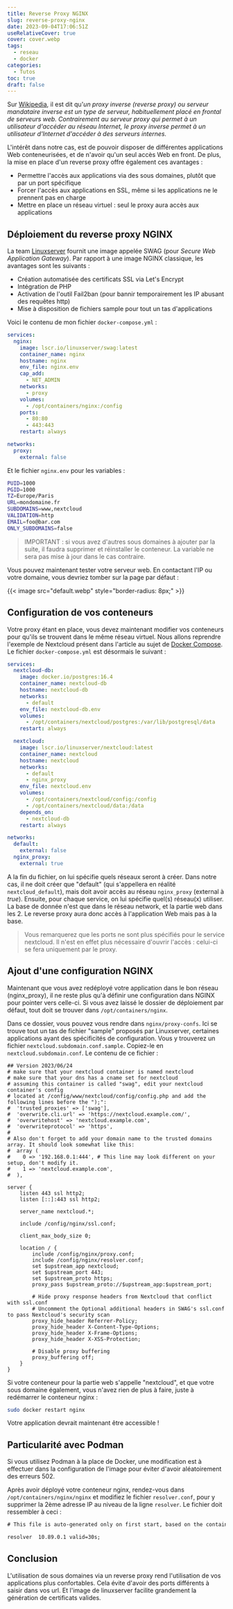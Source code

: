 ```yaml
---
title: Reverse Proxy NGINX
slug: reverse-proxy-nginx
date: 2023-09-04T17:06:51Z
useRelativeCover: true
cover: cover.webp
tags:
  - reseau
  - docker
categories:
  - Tutos
toc: true
draft: false
---
```


Sur [Wikipedia](https://fr.wikipedia.org/wiki/Proxy_inverse), il est dit qu'*un
proxy inverse (reverse proxy) ou serveur mandataire inverse est un type de serveur,
habituellement placé en frontal de serveurs web. Contrairement au serveur proxy
qui permet à un utilisateur d'accéder au réseau Internet, le proxy inverse permet
à un utilisateur d'Internet d'accéder à des serveurs internes.*

L'intérêt dans notre cas, est de pouvoir disposer de différentes applications Web
conteneurisées, et de n'avoir qu'un seul accès Web en front. De plus, la mise en
place d'un reverse proxy offre également ces avantages :

- Permettre l'accès aux applications via des sous domaines, plutôt que par un port
spécifique
- Forcer l'accès aux applications en SSL, même si les applications ne le prennent
pas en charge
- Mettre en place un réseau virtuel : seul le proxy aura accès aux applications

## Déploiement du reverse proxy NGINX

La team [Linuxserver](https://docs.linuxserver.io/general/swag) fournit une image
appelée SWAG (pour *Secure Web Application Gateway*). Par rapport à une image NGINX
classique, les avantages sont les suivants :

- Création automatisée des certificats SSL via Let's Encrypt
- Intégration de PHP
- Activation de l'outil Fail2ban (pour bannir temporairement les IP abusant des
requêtes http)
- Mise à disposition de fichiers sample pour tout un tas d'applications

Voici le contenu de mon fichier `docker-compose.yml` :

```yml
services:
  nginx:
    image: lscr.io/linuxserver/swag:latest
    container_name: nginx
    hostname: nginx
    env_file: nginx.env
    cap_add:
      - NET_ADMIN
    networks:
      - proxy
    volumes:
      - /opt/containers/nginx:/config
    ports:
      - 80:80
      - 443:443
    restart: always

networks:
  proxy:
    external: false
```

Et le fichier `nginx.env` pour les variables :

```bash
PUID=1000
PGID=1000
TZ=Europe/Paris
URL=mondomaine.fr
SUBDOMAINS=www,nextcloud
VALIDATION=http
EMAIL=foo@bar.com
ONLY_SUBDOMAINS=false
```

> IMPORTANT : si vous avez d'autres sous domaines à ajouter par la suite, il faudra
supprimer et réinstaller le conteneur. La variable ne sera pas mise à jour dans
le cas contraire.

Vous pouvez maintenant tester votre serveur web. En contactant l'IP ou votre domaine,
vous devriez tomber sur la page par défaut :

{{< image src="default.webp" style="border-radius: 8px;" >}}

## Configuration de vos conteneurs

Votre proxy étant en place, vous devez maintenant modifier vos conteneurs pour
qu'ils se trouvent dans le même réseau virtuel. Nous allons reprendre l'exemple
de Nextcloud présent dans l'article au sujet de [Docker Compose](/posts/utilisation-de-docker-compose/).
Le fichier `docker-compose.yml` est désormais le suivant :

```yml
services:
  nextcloud-db:
    image: docker.io/postgres:16.4
    container_name: nextcloud-db
    hostname: nextcloud-db
    networks:
      - default
    env_file: nextcloud-db.env
    volumes:
      - /opt/containers/nextcloud/postgres:/var/lib/postgresql/data
    restart: always

  nextcloud:
    image: lscr.io/linuxserver/nextcloud:latest
    container_name: nextcloud
    hostname: nextcloud
    networks:
      - default
      - nginx_proxy
    env_file: nextcloud.env
    volumes:
      - /opt/containers/nextcloud/config:/config
      - /opt/containers/nextcloud/data:/data
    depends_on:
      - nextcloud-db
    restart: always

networks:
  default:
    external: false
  nginx_proxy:
    external: true
```

A la fin du fichier, on lui spécifie quels réseaux seront à créer. Dans notre cas,
il ne doit créer que "default" (qui s'appellera en réalité `nextcloud_default`),
mais doit avoir accès au réseau `nginx_proxy` (external à *true*).
Ensuite, pour chaque service, on lui spécifie quel(s) réseau(x) utiliser. La base
de donnée n'est que dans le réseau network, et la partie web dans les 2. Le reverse
proxy aura donc accès à l'application Web mais pas à la base.

> Vous remarquerez que les ports ne sont plus spécifiés pour le service nextcloud.
Il n'est en effet plus nécessaire d'ouvrir l'accès : celui-ci se fera uniquement
par le proxy.

## Ajout d'une configuration NGINX

Maintenant que vous avez redéployé votre application dans le bon réseau (nginx_proxy),
il ne reste plus qu'à définir une configuration dans NGINX pour pointer vers celle-ci.
Si vous avez laissé le dossier de déploiement par défaut, tout doit se trouver dans
`/opt/containers/nginx`.

Dans ce dossier, vous pouvez vous rendre dans `nginx/proxy-confs`. Ici se trouve
tout un tas de fichier "sample" proposés par Linuxserver, certaines applications
ayant des spécificités de configuration.
Vous y trouverez un fichier `nextcloud.subdomain.conf.sample`. Copiez-le en
`nextcloud.subdomain.conf`. Le contenu de ce fichier :

```nginx
## Version 2023/06/24
# make sure that your nextcloud container is named nextcloud
# make sure that your dns has a cname set for nextcloud
# assuming this container is called "swag", edit your nextcloud container's config
# located at /config/www/nextcloud/config/config.php and add the following lines before the ");":
#  'trusted_proxies' => ['swag'],
#  'overwrite.cli.url' => 'https://nextcloud.example.com/',
#  'overwritehost' => 'nextcloud.example.com',
#  'overwriteprotocol' => 'https',
#
# Also don't forget to add your domain name to the trusted domains array. It should look somewhat like this:
#  array (
#    0 => '192.168.0.1:444', # This line may look different on your setup, don't modify it.
#    1 => 'nextcloud.example.com',
#  ),

server {
    listen 443 ssl http2;
    listen [::]:443 ssl http2;

    server_name nextcloud.*;

    include /config/nginx/ssl.conf;

    client_max_body_size 0;

    location / {
        include /config/nginx/proxy.conf;
        include /config/nginx/resolver.conf;
        set $upstream_app nextcloud;
        set $upstream_port 443;
        set $upstream_proto https;
        proxy_pass $upstream_proto://$upstream_app:$upstream_port;

        # Hide proxy response headers from Nextcloud that conflict with ssl.conf
        # Uncomment the Optional additional headers in SWAG's ssl.conf to pass Nextcloud's security scan
        proxy_hide_header Referrer-Policy;
        proxy_hide_header X-Content-Type-Options;
        proxy_hide_header X-Frame-Options;
        proxy_hide_header X-XSS-Protection;

        # Disable proxy buffering
        proxy_buffering off;
    }
}
```

Si votre conteneur pour la partie web s'appelle "nextcloud", et que votre sous
domaine également, vous n'avez rien de plus à faire, juste à redémarrer le
conteneur nginx :

```bash
sudo docker restart nginx
```

Votre application devrait maintenant être accessible !

## Particularité avec Podman

Si vous utilisez Podman à la place de Docker, une modification est à effectuer
dans la configuration de l'image pour éviter d'avoir aléatoirement des erreurs 502.

Après avoir déployé votre conteneur nginx, rendez-vous dans `/opt/containers/nginx/nginx`
et modifiez le fichier `resolver.conf`, pour y supprimer la 2ème adresse IP au
niveau de la ligne `resolver`. Le fichier doit ressembler à ceci :

```txt
# This file is auto-generated only on first start, based on the container's /etc/resolv.conf file. Feel free to modify it as you wish.

resolver  10.89.0.1 valid=30s;
```

## Conclusion

L'utilisation de sous domaines via un reverse proxy rend l'utilisation de vos
applications plus confortables. Cela évite d'avoir des ports différents
à saisir dans vos url. Et l'image de linuxserver facilite grandement la génération
de certificats valides.
